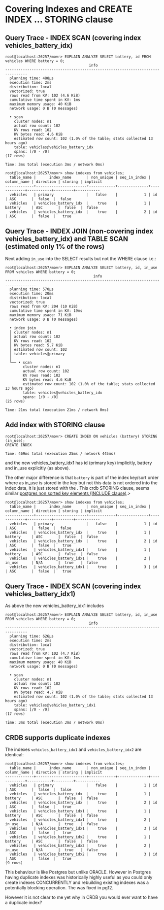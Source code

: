 # Covering Indexes and CREATE INDEX ... STORING <column> clause

## Query Trace - INDEX SCAN  (covering index vehicles_battery_idx)

```
root@localhost:26257/movr> EXPLAIN ANALYZE SELECT battery, id FROM vehicles WHERE battery = 0;
                                      info
--------------------------------------------------------------------------------
  planning time: 488µs
  execution time: 2ms
  distribution: local
  vectorized: true
  rows read from KV: 102 (4.6 KiB)
  cumulative time spent in KV: 1ms
  maximum memory usage: 40 KiB
  network usage: 0 B (0 messages)

  • scan
    cluster nodes: n1
    actual row count: 102
    KV rows read: 102
    KV bytes read: 4.6 KiB
    estimated row count: 102 (1.0% of the table; stats collected 13 hours ago)
    table: vehicles@vehicles_battery_idx
    spans: [/0 - /0]
(17 rows)

Time: 3ms total (execution 3ms / network 0ms)

root@localhost:26257/movr> show indexes from vehicles;
  table_name |      index_name       | non_unique | seq_in_index | column_name | direction | storing | implicit
-------------+-----------------------+------------+--------------+-------------+-----------+---------+-----------
  vehicles   | primary               |   false    |            1 | id          | ASC       |  false  |  false
  vehicles   | vehicles_battery_idx  |    true    |            1 | battery     | ASC       |  false  |  false
  vehicles   | vehicles_battery_idx  |    true    |            2 | id          | ASC       |  false  |   true
```

## Query Trace - INDEX JOIN (non-covering index vehicles_battery_idx) and TABLE SCAN (estimated only 1% of the rows)  

Next adding `in_use` into the SELECT results but not the WHERE clause i.e.:

```
root@localhost:26257/movr> EXPLAIN ANALYZE SELECT battery, id, in_use FROM vehicles WHERE battery = 0;
                                        info
------------------------------------------------------------------------------------
  planning time: 570µs
  execution time: 20ms
  distribution: local
  vectorized: true
  rows read from KV: 204 (10 KiB)
  cumulative time spent in KV: 19ms
  maximum memory usage: 71 KiB
  network usage: 0 B (0 messages)

  • index join
  │ cluster nodes: n1
  │ actual row count: 102
  │ KV rows read: 102
  │ KV bytes read: 5.7 KiB
  │ estimated row count: 102
  │ table: vehicles@primary
  │
  └── • scan
        cluster nodes: n1
        actual row count: 102
        KV rows read: 102
        KV bytes read: 4.6 KiB
        estimated row count: 102 (1.0% of the table; stats collected 13 hours ago)
        table: vehicles@vehicles_battery_idx
        spans: [/0 - /0]
(25 rows)

Time: 21ms total (execution 21ms / network 0ms)
```
## Add index with STORING clause
```
root@localhost:26257/movr> CREATE INDEX ON vehicles (battery) STORING (in_use);
CREATE INDEX

Time: 469ms total (execution 25ms / network 445ms)
```
and the new vehicles_battery_idx1 has id (primary key) implicitly, battery and in_use explicitly (as above). 

The other major difference is that `battery` is part of the index key/sort order where as in_use is stored in the key but not this data is not ordered into the index data, it is just stored with the . This crdb STORING clause, seems similar [postgres non sorted key elements (INCLUDE clause)](https://use-the-index-luke.com/blog/2019-04/include-columns-in-btree-indexes).> 


```
root@localhost:26257/movr> show indexes from vehicles;
  table_name |      index_name       | non_unique | seq_in_index | column_name | direction | storing | implicit
-------------+-----------------------+------------+--------------+-------------+-----------+---------+-----------
  vehicles   | primary               |   false    |            1 | id          | ASC       |  false  |  false
  vehicles   | vehicles_battery_idx  |    true    |            1 | battery     | ASC       |  false  |  false
  vehicles   | vehicles_battery_idx  |    true    |            2 | id          | ASC       |  false  |   true
  vehicles   | vehicles_battery_idx1 |    true    |            1 | battery     | ASC       |  false  |  false
  vehicles   | vehicles_battery_idx1 |    true    |            2 | in_use      | N/A       |  true   |  false
  vehicles   | vehicles_battery_idx1 |    true    |            3 | id          | ASC       |  false  |   true
```
## Query Trace - INDEX SCAN  (covering index vehicles_battery_idx1)

As above the new vehicles_battery_idx1 includes 
```
root@localhost:26257/movr> EXPLAIN ANALYZE SELECT battery, id, in_use FROM vehicles WHERE battery = 0;
                                      info
--------------------------------------------------------------------------------
  planning time: 626µs
  execution time: 2ms
  distribution: local
  vectorized: true
  rows read from KV: 102 (4.7 KiB)
  cumulative time spent in KV: 1ms
  maximum memory usage: 40 KiB
  network usage: 0 B (0 messages)

  • scan
    cluster nodes: n1
    actual row count: 102
    KV rows read: 102
    KV bytes read: 4.7 KiB
    estimated row count: 102 (1.0% of the table; stats collected 13 hours ago)
    table: vehicles@vehicles_battery_idx1
    spans: [/0 - /0]
(17 rows)

Time: 3ms total (execution 3ms / network 0ms)
```

## CRDB supports duplicate indexes

The indexes `vehicles_battery_idx1` and `vehicles_battery_idx2` are identical:

```
root@localhost:26257/movr> show indexes from vehicles;
  table_name |      index_name       | non_unique | seq_in_index | column_name | direction | storing | implicit
-------------+-----------------------+------------+--------------+-------------+-----------+---------+-----------
  vehicles   | primary               |   false    |            1 | id          | ASC       |  false  |  false
  vehicles   | vehicles_battery_idx  |    true    |            1 | battery     | ASC       |  false  |  false
  vehicles   | vehicles_battery_idx  |    true    |            2 | id          | ASC       |  false  |   true
  vehicles   | vehicles_battery_idx1 |    true    |            1 | battery     | ASC       |  false  |  false
  vehicles   | vehicles_battery_idx1 |    true    |            2 | in_use      | N/A       |  true   |  false
  vehicles   | vehicles_battery_idx1 |    true    |            3 | id          | ASC       |  false  |   true
  vehicles   | vehicles_battery_idx2 |    true    |            1 | battery     | ASC       |  false  |  false
  vehicles   | vehicles_battery_idx2 |    true    |            2 | in_use      | N/A       |  true   |  false
  vehicles   | vehicles_battery_idx2 |    true    |            3 | id          | ASC       |  false  |   true
(9 rows)
```

This behaviour is like Postgres but unlike ORACLE. However in Postgres having duplicate indexes was historically highly useful as you could only create indexes CONCURRENTLY and rebuilding existing indexes was a potentially blocking operation. The was fixed in pg12.

However it is not clear to me yet why in CRDB you would ever want to have a duplicate index?
